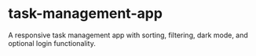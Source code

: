 # task-management-app
A responsive task management app with sorting, filtering, dark mode, and optional login functionality.
